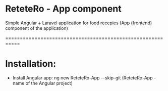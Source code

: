 # ReteteRo - App component

Simple Angular + Laravel application for food recepies
(App (frontend) component of the application)

===========================================================


# Installation:

- Install Angular app:
    ng new ReteteRo-App --skip-git
    (ReteteRo-App - name of the Angular project)







